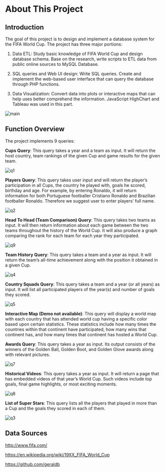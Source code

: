 # About This Project

## Introduction

The goal of this project is to design and implement a database system for the FIFA World Cup. The project has three major portions:

1. Data ETL: Study basic knowledge of FIFA World Cup and design database schema. Base on the research, write scripts to ETL data from public online sources to MySQL Database.

2. SQL queries and Web UI design: Write SQL queries. Create and implement the web-based user interface that can query the database through PHP functions.

3. Data Visualization: Convert data into plots or interactive maps that can help uses better comprehend the information. JavaScript HighChart and Tableau was used in this part.

![main](https://cloud.githubusercontent.com/assets/16885033/18914489/59df5a44-855b-11e6-896f-af1e714b1b4a.gif)

## Function Overview

The project implements 9 queries:

**Cups Query**: This query takes a year and a team as input. It will return the host country, team rankings of the given Cup and game results for the given team.

![q1](https://cloud.githubusercontent.com/assets/16885033/18914491/5d02b658-855b-11e6-837c-3dd29c16a21d.gif)

**Players Query**: This query takes user input and will return the player’s participation in all Cups, the country he played with, goals he scored, birthday and age. For example, by entering Ronaldo, it will return information for both Portuguese footballer Cristiano Ronaldo and Brazilian footballer Ronaldo. Therefore we suggest user to enter players’ full name.

![q2](https://cloud.githubusercontent.com/assets/16885033/18914492/5e53da5a-855b-11e6-9ba0-5709bcbf6a51.gif)

**Head To Head (Team Comparison) Query**: This query takes two teams as input. It will then return information about each game between the two teams throughout the history of the World Cup. It will also produce a graph comparing the rank for each team for each year they participated.

![q9](https://cloud.githubusercontent.com/assets/16885033/18914510/6b82146c-855b-11e6-86f4-c3e0e2b9a37a.gif)

**Team History Query**: This query takes a team and a year as input. It will return the team’s all-time achievement along with the position it obtained in a given Cup.

![q4](https://cloud.githubusercontent.com/assets/16885033/18914495/62ceeb4c-855b-11e6-88d8-99574b735a10.gif)

**Country Squads Query**: This query takes a team and a year (or all years) as input. It will list all participated players of the year(s) and number of goals they scored.

![q5](https://cloud.githubusercontent.com/assets/16885033/18914498/64d6a56a-855b-11e6-9810-d5c9c36bc6ea.gif)

**Interactive Map (Demo not available)**: This query will display a world map with each country that has attended world cup having a specific color based upon certain statistics. These statistics include how many times the countries within that continent have participated, how many wins that continent has, and how many times that continent has hosted a World Cup.

**Awards Query**: This query takes a year as input. Its output consists of the winners of the Golden Ball, Golden Boot, and Golden Glove awards along with relevant pictures.

![q7](https://cloud.githubusercontent.com/assets/16885033/18914501/67758f66-855b-11e6-8f96-094cbe22563f.gif)

**Historical Videos**: This query takes a year as input. It will return a page that has embedded videos of that year’s World Cup. Such videos include top goals, final game highlights, or most exciting moments.

![q8](https://cloud.githubusercontent.com/assets/16885033/18914504/694741d6-855b-11e6-875c-8b1219fe43c8.gif)

**List of Super Stars**: This query lists all the players that played in more than a Cup and the goals they scored in each of them.

![q3](https://cloud.githubusercontent.com/assets/16885033/18914493/5fa66f6c-855b-11e6-96ab-a0a84a27c18a.gif)

## Data Sources
http://www.fifa.com/ 

https://en.wikipedia.org/wiki/19XX_FIFA_World_Cup 

https://github.com/geraldb
